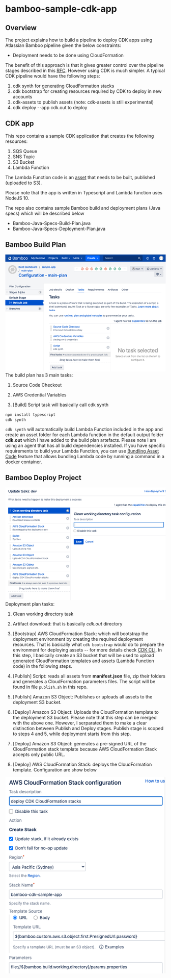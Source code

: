 # bamboo-sample-cdk-app

## Overview
The project explains how to build a pipeline to deploy CDK apps using Atlassian Bamboo pipeline given the below constraints:
- Deployment needs to be done using CloudFormation

The benefit of this approach is that it gives greater control over the pipeline stages described in this [RFC](https://github.com/aws/aws-cdk-rfcs/blob/master/text/0049-continuous-delivery.md). However using CDK is much simpler. A typical CDK pipeline would have the following steps:
1. cdk synth for generating CloudFormation stacks
2. cdk bootstrap for creating resources required by CDK to deploy in new accounts
3. cdk-assets to publish assets (note: cdk-assets is still experimental)
4. cdk deploy --app cdk.out to deploy

## CDK app
This repo contains a sample CDK application that creates the following resources:
1. SQS Queue
2. SNS Topic
3. S3 Bucket
4. Lambda Function 

The Lambda Function code is an [asset](https://docs.aws.amazon.com/cdk/latest/guide/assets.html) that needs to be built, published (uploaded to S3). 

Please note that the app is written in Typescript and Lambda function uses NodeJS 10.

The repo also contains sample Bamboo build and deployment plans (Java specs) which will be described below
- Bamboo-Java-Specs-Build-Plan.java
- Bamboo-Java-Specs-Deployment-Plan.java

## Bamboo Build Plan
<img src="images/build-plan-tasks.png"/>
The build plan has 3 main tasks:

1. Source Code Checkout

2. AWS Credential Variables

3. [Build] Script task will basically call cdk synth

```
npm install typescript
cdk synth
```

`cdk synth` will automatically build Lambda Function included in the app and create an asset folder for each Lambda function in the default output folder **cdk.out** which I have added to the build plan artefacts.
Please note I am using an agent that has all build dependencies installed.
If you have specific requirements to build your Lambda Function, you can use [Bundling Asset Code](https://docs.aws.amazon.com/cdk/api/latest/docs/aws-lambda-readme.html#bundling-asset-code) feature that allows bundling Lambda code by running a command in a docker container. 


## Bamboo Deploy Project
<img src="images/deployment-project-tasks.png">
Deployment plan tasks:

1. Clean working directory task

2. Artifact download: that is basically *cdk.out* directory

3. [Bootstrap] AWS CloudFormation Stack: which will bootstrap the deployment environment by creating the required deployment resources. That is basically what `cdk bootstrap` would do to prepare the environment for deploying assets -- for more details check [CDK CLI](https://docs.aws.amazon.com/cdk/latest/guide/cli.html). In this step, I basically create an S3 bucket that will be used to upload generated CloudFormation templates and assets (Lambda Function code) in the following steps.

4. [Publish] Script: reads all assets from **manifest.json** file, zip their folders and generates a CloudFormation parameters files. The script will be found in file `publish.sh` in this repo.

5. [Publish] Amazon S3 Object: Publishes or uploads all assets to the deployment S3 bucket.

6. [Deploy] Amazon S3 Object: Uploads the CloudFormation template to the deployment S3 bucket. Please note that this step can be merged with the above one. However, I serparated them to make a clear distinction between Publish and Deploy stages. Publish stage is scoped to steps 4 and 5, while deployment starts from this step.

7. [Deploy] Amazon S3 Object: generates a pre-signed URL of the CloudFormation stack template because AWS CloudFormation Stack accepts only public URL.

8. [Deploy] AWS CloudFormation Stack: deploys the CloudFormation template. Configuration are show below
<img src="images/deploy-task-config.png">
